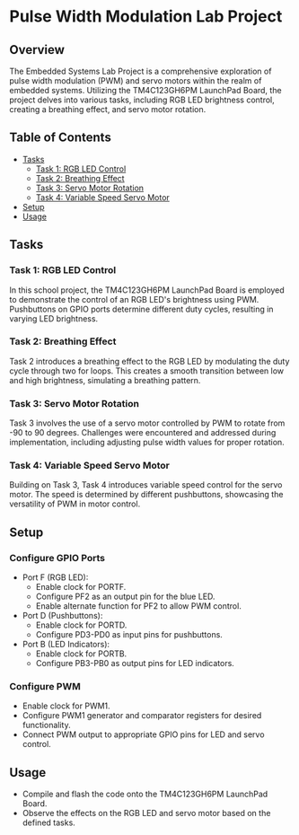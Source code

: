 # Pulse Width Modulation Lab Project
## Overview
The Embedded Systems Lab Project is a comprehensive exploration of pulse width modulation (PWM) and servo motors within the realm of embedded systems. Utilizing the TM4C123GH6PM LaunchPad Board, the project delves into various tasks, including RGB LED brightness control, creating a breathing effect, and servo motor rotation.

## Table of Contents
- [Tasks](#tasks)
  - [Task 1: RGB LED Control](#task-1-rgb-led-control)
  - [Task 2: Breathing Effect](#task-2-breathing-effect)
  - [Task 3: Servo Motor Rotation](#task-3-servo-motor-rotation)
  - [Task 4: Variable Speed Servo Motor](#task-4-variable-speed-servo-motor)
- [Setup](#setup)
- [Usage](#usage)

## Tasks
### Task 1: RGB LED Control
In this school project, the TM4C123GH6PM LaunchPad Board is employed to demonstrate the control of an RGB LED's brightness using PWM. Pushbuttons on GPIO ports determine different duty cycles, resulting in varying LED brightness.

### Task 2: Breathing Effect
Task 2 introduces a breathing effect to the RGB LED by modulating the duty cycle through two for loops. This creates a smooth transition between low and high brightness, simulating a breathing pattern.

### Task 3: Servo Motor Rotation
Task 3 involves the use of a servo motor controlled by PWM to rotate from -90 to 90 degrees. Challenges were encountered and addressed during implementation, including adjusting pulse width values for proper rotation.

### Task 4: Variable Speed Servo Motor
Building on Task 3, Task 4 introduces variable speed control for the servo motor. The speed is determined by different pushbuttons, showcasing the versatility of PWM in motor control.

## Setup
### Configure GPIO Ports
- Port F (RGB LED):
  - Enable clock for PORTF.
  - Configure PF2 as an output pin for the blue LED.
  - Enable alternate function for PF2 to allow PWM control.
- Port D (Pushbuttons):
  - Enable clock for PORTD.
  - Configure PD3-PD0 as input pins for pushbuttons.
- Port B (LED Indicators):
  - Enable clock for PORTB.
  - Configure PB3-PB0 as output pins for LED indicators.

### Configure PWM
- Enable clock for PWM1.
- Configure PWM1 generator and comparator registers for desired functionality.
- Connect PWM output to appropriate GPIO pins for LED and servo control.

## Usage
- Compile and flash the code onto the TM4C123GH6PM LaunchPad Board.
- Observe the effects on the RGB LED and servo motor based on the defined tasks.
